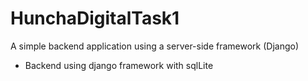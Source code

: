 # HunchaDigitalTask1
A simple backend application using a server-side framework (Django)
- Backend using django framework with sqlLite
